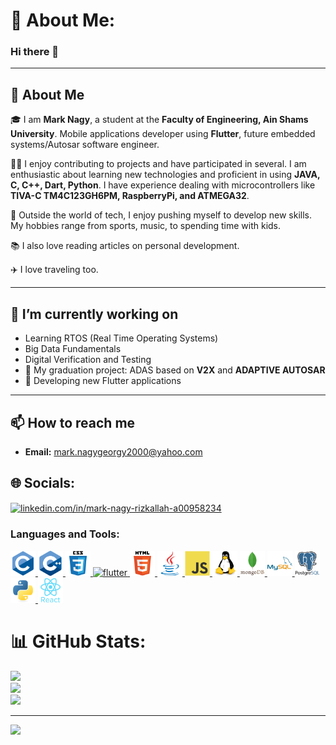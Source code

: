 # 💫 **About Me:**

### **Hi there 👋**

---

## **🚀 About Me**

🎓 I am **Mark Nagy**, a student at the **Faculty of Engineering, Ain Shams University**. Mobile applications developer using **Flutter**, future embedded systems/Autosar software engineer.

👨‍💻 I enjoy contributing to projects and have participated in several. I am enthusiastic about learning new technologies and proficient in using **JAVA, C, C++, Dart, Python**. I have experience dealing with microcontrollers like **TIVA-C TM4C123GH6PM, RaspberryPi, and ATMEGA32**.

🎸 Outside the world of tech, I enjoy pushing myself to develop new skills. My hobbies range from sports, music, to spending time with kids.

📚 I also love reading articles on personal development.

✈️ I love traveling too.

---

## **🔭 I’m currently working on**
- Learning RTOS (Real Time Operating Systems)
- Big Data Fundamentals
- Digital Verification and Testing
- 🚗 My graduation project: ADAS based on **V2X** and **ADAPTIVE AUTOSAR**
- 📱 Developing new Flutter applications

---

## **📫 How to reach me**

- **Email:** mark.nagygeorgy2000@yahoo.com

## 🌐 Socials:
<p align="left">
<a href="https://linkedin.com/in/linkedin.com/in/mark-nagy-rizkallah-a00958234" target="blank"><img align="center" src="https://raw.githubusercontent.com/rahuldkjain/github-profile-readme-generator/master/src/images/icons/Social/linked-in-alt.svg" alt="linkedin.com/in/mark-nagy-rizkallah-a00958234" height="30" width="40" /></a>
</p>

<h3 align="left">Languages and Tools:</h3>
<p align="left"> <a href="https://www.cprogramming.com/" target="_blank" rel="noreferrer"> <img src="https://raw.githubusercontent.com/devicons/devicon/master/icons/c/c-original.svg" alt="c" width="40" height="40"/> </a> <a href="https://www.w3schools.com/cpp/" target="_blank" rel="noreferrer"> <img src="https://raw.githubusercontent.com/devicons/devicon/master/icons/cplusplus/cplusplus-original.svg" alt="cplusplus" width="40" height="40"/> </a> <a href="https://www.w3schools.com/css/" target="_blank" rel="noreferrer"> <img src="https://raw.githubusercontent.com/devicons/devicon/master/icons/css3/css3-original-wordmark.svg" alt="css3" width="40" height="40"/> </a> <a href="https://flutter.dev" target="_blank" rel="noreferrer"> <img src="https://www.vectorlogo.zone/logos/flutterio/flutterio-icon.svg" alt="flutter" width="40" height="40"/> </a> <a href="https://www.w3.org/html/" target="_blank" rel="noreferrer"> <img src="https://raw.githubusercontent.com/devicons/devicon/master/icons/html5/html5-original-wordmark.svg" alt="html5" width="40" height="40"/> </a> <a href="https://www.java.com" target="_blank" rel="noreferrer"> <img src="https://raw.githubusercontent.com/devicons/devicon/master/icons/java/java-original.svg" alt="java" width="40" height="40"/> </a> <a href="https://developer.mozilla.org/en-US/docs/Web/JavaScript" target="_blank" rel="noreferrer"> <img src="https://raw.githubusercontent.com/devicons/devicon/master/icons/javascript/javascript-original.svg" alt="javascript" width="40" height="40"/> </a> <a href="https://www.linux.org/" target="_blank" rel="noreferrer"> <img src="https://raw.githubusercontent.com/devicons/devicon/master/icons/linux/linux-original.svg" alt="linux" width="40" height="40"/> </a> <a href="https://www.mongodb.com/" target="_blank" rel="noreferrer"> <img src="https://raw.githubusercontent.com/devicons/devicon/master/icons/mongodb/mongodb-original-wordmark.svg" alt="mongodb" width="40" height="40"/> </a> <a href="https://www.mysql.com/" target="_blank" rel="noreferrer"> <img src="https://raw.githubusercontent.com/devicons/devicon/master/icons/mysql/mysql-original-wordmark.svg" alt="mysql" width="40" height="40"/> </a> <a href="https://www.postgresql.org" target="_blank" rel="noreferrer"> <img src="https://raw.githubusercontent.com/devicons/devicon/master/icons/postgresql/postgresql-original-wordmark.svg" alt="postgresql" width="40" height="40"/> </a> <a href="https://www.python.org" target="_blank" rel="noreferrer"> <img src="https://raw.githubusercontent.com/devicons/devicon/master/icons/python/python-original.svg" alt="python" width="40" height="40"/> </a> <a href="https://reactjs.org/" target="_blank" rel="noreferrer"> <img src="https://raw.githubusercontent.com/devicons/devicon/master/icons/react/react-original-wordmark.svg" alt="react" width="40" height="40"/> </a> </p>

# 📊 GitHub Stats:
![](https://github-readme-stats.vercel.app/api?username=marknagy14&theme=dark&hide_border=false&include_all_commits=true&count_private=true)<br/>
![](https://github-readme-streak-stats.herokuapp.com/?user=marknagy14&theme=dark&hide_border=false)<br/>
![](https://github-readme-stats.vercel.app/api/top-langs/?username=marknagy14&theme=dark&hide_border=false&include_all_commits=true&count_private=true&layout=compact)

---
[![](https://visitcount.itsvg.in/api?id=marknagy14&icon=0&color=0)](https://visitcount.itsvg.in)



<!-- Proudly created with GPRM ( https://gprm.itsvg.in ) -->
